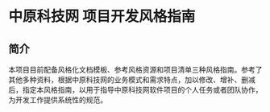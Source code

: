 # 中原科技网 项目开发风格指南

## 简介

本项目目前配备风格化文档模板、参考风格资源和项目清单三种风格指南。参考了其他多种资料，根据中原科技网的业务模式和需求特点，加以修改、增补、删减后，指定本风格指南，以用于指导中原科技网软件项目的个人任务或者团队协作，为开发工作提供系统性的规范。